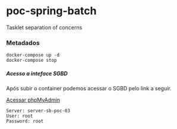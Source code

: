 # poc-spring-batch
Tasklet separation of concerns

### Metadados

    docker-compose up -d
    docker-compose stop

##### Acesso a inteface SGBD
Após subir o container podemos acessar o SGBD pelo link a seguir.

[Acessar phpMyAdmin](http://localhost/)

    Server: server-sb-poc-03
    User: root
    Password: root
